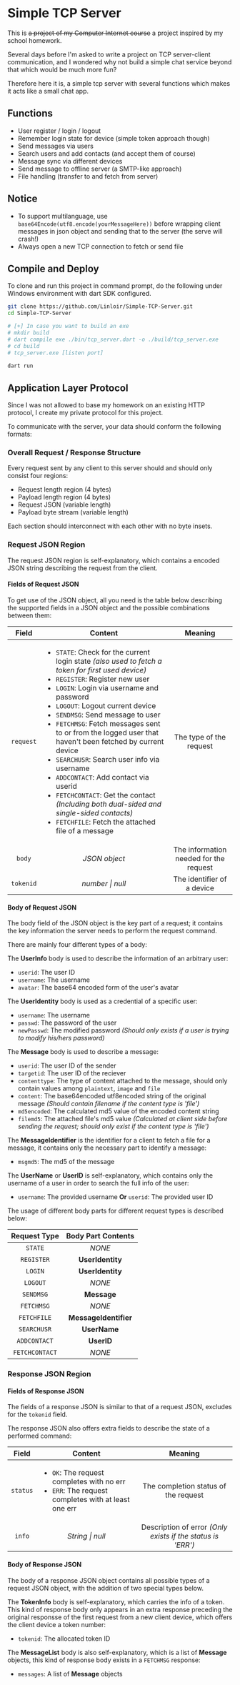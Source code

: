 # Simple TCP Server

This is ~~a project of my Computer Internet course~~ a project inspired by my school homework.

Several days before I'm asked to write a project on TCP server-client communication, and I wondered why not build a simple chat service beyond that which would be much more fun?

Therefore here it is, a simple tcp server with several functions which makes it acts like a small chat app.

## Functions

- User register / login / logout
- Remember login state for device (simple token approach though)
- Send messages via users
- Search users and add contacts (and accept them of course)
- Message sync via different devices
- Send message to offline server (a SMTP-like approach)
- File handling (transfer to and fetch from server)

## Notice

- To support multilanguage, use `base64Encode(utf8.encode(yourMessageHere))` before wrapping client messages in json object and sending that to the server (the serve will crash!)
- Always open a new TCP connection to fetch or send file

## Compile and Deploy

To clone and run this project in command prompt, do the following under Windows environment with dart SDK configured.

```bash
git clone https://github.com/Linloir/Simple-TCP-Server.git
cd Simple-TCP-Server

# [+] In case you want to build an exe
# mkdir build
# dart compile exe ./bin/tcp_server.dart -o ./build/tcp_server.exe
# cd build
# tcp_server.exe [listen port]

dart run
```

## Application Layer Protocol

Since I was not allowed to base my homework on an existing HTTP protocol, I create my private protocol for this project.

To communicate with the server, your data should conform the following formats:

### Overall Request / Response Structure

Every request sent by any client to this server should and should only consist four regions:

- Request length region (4 bytes)
- Payload length region (4 bytes)
- Request JSON (variable length)
- Payload byte stream (variable length)

Each section should interconnect with each other with no byte insets.

### Request JSON Region

The request JSON region is self-explanatory, which contains a encoded JSON string describing the request from the client.

#### Fields of Request JSON

To get use of the JSON object, all you need is the table below describing the supported fields in a JSON object and the possible combinations between them:

| Field | Content | Meaning |
|:-----:|:-------:|:-------:|
| `request` | <ul style="text-align:left"><li>`STATE`: Check for the current login state *(also used to fetch a token for first used device)*</li><li>`REGISTER`: Register new user</li><li>`LOGIN`: Login via username and password</li><li>`LOGOUT`: Logout current device</li><li>`SENDMSG`: Send message to user</li><li>`FETCHMSG`: Fetch messages sent to or from the logged user that haven't been fetched by current device</li><li>`SEARCHUSR`: Search user info via username</li><li>`ADDCONTACT`: Add contact via userid</li><li>`FETCHCONTACT`: Get the contact *(Including both dual-sided and single-sided contacts)*</li><li>`FETCHFILE`: Fetch the attached file of a message</li></ul> | The type of the request |
| `body` | *JSON object* | The information needed for the request |
| `tokenid` | *number \| null* | The identifier of a device |

#### Body of Request JSON

The body field of the JSON object is the key part of a request; it contains the key information the server needs to perform the request command.

There are mainly four different types of a body:

The **UserInfo** body is used to describe the information of an arbitrary user:

- `userid`: The user ID
- `username`: The username
- `avatar`: The base64 encoded form of the user's avatar

The **UserIdentity** body is used as a credential of a specific user:

- `username`: The username
- `passwd`: The password of the user
- `newPasswd`: The modified password *(Should only exists if a user is trying to modify his/hers password)*

The **Message** body is used to describe a message:

- `userid`: The user ID of the sender
- `targetid`: The user ID of the reciever
- `contenttype`: The type of content attached to the message, should only contain values among `plaintext`, `image` and `file`
- `content`: The base64encoded utf8encoded string of the original message *(Should contain filename if the content type is 'file')*
- `md5encoded`: The calculated md5 value of the encoded content string
- `filemd5`: The attached file's md5 value *(Calculated at client side before sending the request; should only exist if the content type is 'file')*

The **MessageIdentifier** is the identifier for a client to fetch a file for a message, it contains only the necessary part to identify a message:

- `msgmd5`: The md5 of the message

The **UserName** or **UserID** is self-explanatory, which contains only the username of a user in order to search the full info of the user:

- `username`: The provided username **Or** `userid`: The provided user ID

The usage of different body parts for different request types is described below:

| Request Type | Body Part Contents |
|:------------:|:------------------:|
|`STATE`| *NONE* |
|`REGISTER`| **UserIdentity** |
|`LOGIN`| **UserIdentity** |
|`LOGOUT`| *NONE* |
|`SENDMSG`| **Message** |
|`FETCHMSG`| *NONE* |
|`FETCHFILE`| **MessageIdentifier** |
|`SEARCHUSR`| **UserName** |
|`ADDCONTACT`| **UserID** |
|`FETCHCONTACT`| *NONE* |

### Response JSON Region

#### Fields of Response JSON

The fields of a response JSON is similar to that of a request JSON, excludes for the `tokenid` field.

The response JSON also offers extra fields to describe the state of a performed command:

| Field | Content | Meaning |
|:-----:|:-------:|:-------:|
|`status`|<ul style="text-align:left"><li>`OK`: The request completes with no err</li><li>`ERR`: The request completes with at least one err</li></ul>| The completion status of the request |
|`info`| *String \| null* | Description of error *(Only exists if the status is 'ERR')* |

#### Body of Response JSON

The body of a response JSON object contains all possible types of a request JSON object, with the addition of two special types below.

The **TokenInfo** body is self-explanatory, which carries the info of a token. This kind of response body only appears in an extra response preceding the original responsse of the first request from a new client device, which offers the client device a token number:

- `tokenid`: The allocated token ID

The **MessageList** body is also self-explanatory, which is a list of **Message** objects, this kind of response body exists in a `FETCHMSG` response:

- `messages`: A list of **Message** objects
